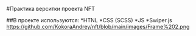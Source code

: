 #Практика верситки проекта NFT

##В проекте используются:
*HTNL
*CSS (SCSS)
*JS 
*Swiper.js
https://github.com/KokoraAndrey/nft/blob/main/images/Frame%202.png
